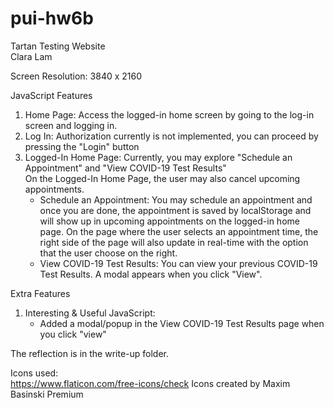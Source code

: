# pui-hw6b

Tartan Testing Website <br />
Clara Lam

Screen Resolution: 3840 x 2160

JavaScript Features

1. Home Page: Access the logged-in home screen by going to the log-in screen and logging in.
2. Log In: Authorization currently is not implemented, you can proceed by pressing the "Login" button
3. Logged-In Home Page: Currently, you may explore "Schedule an Appointment" and "View COVID-19 Test Results" <br />
      On the Logged-In Home Page, the user may also cancel upcoming appointments.
    - Schedule an Appointment: You may schedule an appointment and once you are done, the appointment is saved by localStorage and will show up in upcoming appointments on the logged-in home page. On the page where the user selects an appointment time, the right side of the page will also update in real-time with the option that the user choose on the right.
    - View COVID-19 Test Results: You can view your previous COVID-19 Test Results. A modal appears when you click "View". 

Extra Features <br />
1. Interesting & Useful JavaScript:
    - Added a modal/popup in the View COVID-19 Test Results page when you click "view"

The reflection is in the write-up folder.

Icons used: <br />
https://www.flaticon.com/free-icons/check Icons created by Maxim Basinski Premium
